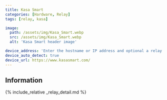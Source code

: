 ```yaml
---
title: Kasa Smart
categories: [Hardware, Relay]
tags: [relay, kasa]

image:
  path: /assets/img/Kasa_Smart.webp
  src: /assets/img/Kasa_Smart.webp
  alt: 'Kasa Smart header image'

device_address: 'Enter the hostname or IP address and optional a relay number separated by a comma.<br />Ex: `192.168.1.15,1`'
device_auto_detect: true
device_url: https://www.kasasmart.com/
---
```


## Information

{% include_relative _relay_detail.md %}
